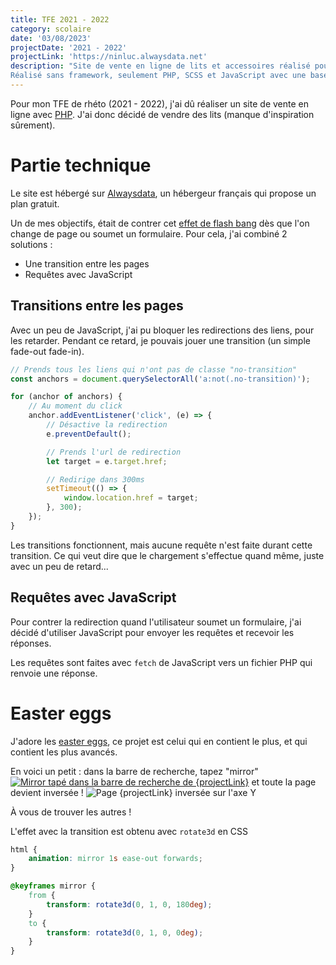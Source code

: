 ```yaml
---
title: TFE 2021 - 2022
category: scolaire
date: '03/08/2023'
projectDate: '2021 - 2022'
projectLink: 'https://ninluc.alwaysdata.net'
description: "Site de vente en ligne de lits et accessoires réalisé pour mon TFE de 6e secondaire dans le cadre du cours de système d'exploitation et développement web.
Réalisé sans framework, seulement PHP, SCSS et JavaScript avec une base de données mySql."
---
```


Pour mon TFE de rhéto (2021 - 2022), j'ai dû réaliser un site de vente en ligne avec [PHP](https://www.php.net/). J'ai donc décidé de vendre des lits (manque d'inspiration sûrement).

# Partie technique

Le site est hébergé sur [Alwaysdata](https://www.alwaysdata.com/fr/), un hébergeur français qui propose un plan gratuit.

Un de mes objectifs, était de contrer cet [effet de flash bang](https://superuser.com/questions/580228/prevent-white-screen-before-loading-page-in-chromium) dès que l'on change de page ou soumet un formulaire. Pour cela, j'ai combiné 2 solutions :

- Une transition entre les pages
- Requêtes avec JavaScript

## Transitions entre les pages

Avec un peu de JavaScript, j'ai pu bloquer les redirections des liens, pour les retarder.
Pendant ce retard, je pouvais jouer une transition (un simple fade-out fade-in).

```js
// Prends tous les liens qui n'ont pas de classe "no-transition"
const anchors = document.querySelectorAll('a:not(.no-transition)');

for (anchor of anchors) {
	// Au moment du click
	anchor.addEventListener('click', (e) => {
		// Désactive la redirection
		e.preventDefault();

		// Prends l'url de redirection
		let target = e.target.href;

		// Redirige dans 300ms
		setTimeout(() => {
			window.location.href = target;
		}, 300);
	});
}
```

Les transitions fonctionnent, mais aucune requête n'est faite durant cette transition. Ce qui veut dire que le chargement s'effectue quand même, juste avec un peu de retard...

## Requêtes avec JavaScript

Pour contrer la redirection quand l'utilisateur soumet un formulaire, j'ai décidé d'utiliser JavaScript pour envoyer les requêtes et recevoir les réponses.

Les requêtes sont faites avec `fetch` de JavaScript vers un fichier PHP qui renvoie une réponse.

# Easter eggs

J'adore les [easter eggs](https://fr.wikipedia.org/wiki/Easter_egg#Dans_les_jeux_vidéo), ce projet est celui qui en contient le plus, et qui contient les plus avancés.

En voici un petit : dans la barre de recherche, tapez "mirror" [![Mirror tapé dans la barre de recherche de {projectLink}](tfe-2021-2022.mirrorRecherche)]({projectLink}/shop/search.php?referer=search.php&search=mirror)
et toute la page devient inversée ! ![Page {projectLink} inversée sur l'axe Y](tfe-2021-2022.inversee)

À vous de trouver les autres !

L'effet avec la transition est obtenu avec `rotate3d` en CSS

```css
html {
	animation: mirror 1s ease-out forwards;
}

@keyframes mirror {
	from {
		transform: rotate3d(0, 1, 0, 180deg);
	}
	to {
		transform: rotate3d(0, 1, 0, 0deg);
	}
}
```
